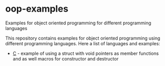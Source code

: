 # oop-examples

Examples for object oriented programming for different programming languages

This  repository  contains  examples  for object  oriented  programming  using
different programming languages. Here a list of languages and examples:

-  [C](c/animal.c)  - example of using a struct  with void  pointers as member
functions and as well macros for constructor and destructor 
